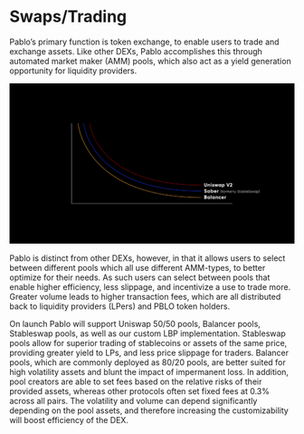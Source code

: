 # Swaps/Trading

Pablo’s primary function is token exchange, to enable users to trade and exchange assets. Like other DEXs, Pablo 
accomplishes this through automated market maker (AMM) pools, which also act as a yield generation opportunity for 
liquidity providers.


![swaps_trading_graph](../../../static/img/products/pablo/swaps-trading-graph.png)


Pablo is distinct from other DEXs, however, in that it allows users to select between different pools which all use 
different AMM-types, to better optimize for their needs. As such users can select between pools that enable higher 
efficiency, less slippage, and incentivize a use to trade more. Greater volume leads to higher transaction fees, which 
are all distributed back to liquidity providers (LPers) and PBLO token holders.

On launch Pablo will support Uniswap 50/50 pools, Balancer pools, Stableswap pools, as well as our custom LBP 
implementation. Stableswap pools allow for superior trading of stablecoins or assets of the same price, providing 
greater yield to LPs, and less price slippage for traders.  Balancer pools, which are commonly deployed as 80/20 pools, 
are better suited for high volatility assets and blunt the impact of impermanent loss. In addition, pool creators are 
able to set fees based on the relative risks of their provided assets, whereas other protocols often set fixed fees at 
0.3% across all pairs. The volatility and volume can depend significantly depending on the pool assets, and therefore 
increasing the customizability will boost efficiency of the DEX.
